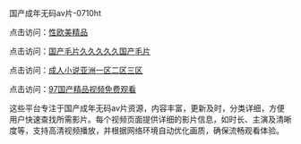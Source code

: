 国产成年无码aⅴ片-0710ht

点击访问：<a href="https://heiliaoe8ajia.pages.dev">性欧美精品</a>

点击访问：<a href="https://heiliaozj3tjd.pages.dev">国产毛片久久久久久国产毛片</a>

点击访问：<a href="https://heiliaoxqkkct.pages.dev">成人小说亚洲一区二区三区</a>

点击访问：<a href="https://heiliaoxwd5i8.pages.dev">97国产精品视频免费观看</a>

这些平台专注于国产成年无码aⅴ片资源，内容丰富，更新及时，分类详细，方便用户快速查找所需影片。每个视频页面提供详细的影片信息，如时长、主演及清晰度等，支持高清视频播放，并根据网络环境自动优化画质，确保流畅观看体验。

<span style="display:none;">[Canonical link](https://github.com/trua20250710/trua16 ）</span>

